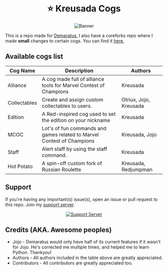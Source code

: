 <h1 align="center">⭐ Kreusada Cogs</h1>

<p align="center">
  <img src="https://media.discordapp.net/attachments/763066391107862550/779263960289509416/demaratustwitter.png?width=1442&height=481" alt="Banner">
</p>

This is a repo made for [Demaratus.](https://discord.com/oauth2/authorize?client_id=766580519000473640&scope=bot&permissions=8)
I also have a coreforks repo where I made **small** changes to certain cogs. You can find it [here.](https://github.com/kreus7/coreforks)

## Available cogs list

| Cog Name        | Description                                                                              | Authors                 |
| --------------- | ---------------------------------------------------------------------------------------- | ------------------------|
| Alliance        | A cog made full of alliance tools for Marvel Contest of Champions                        | Kreusada                |
| Collectables    | Create and assign custom collectables to users.                                          | Otriux, Jojo, Kreusada  |
| Edition         | A Red-inspired cog used to set the edition on your nickname                              | Kreusada                | 
| MCOC            | Lot's of fun commands and games related to Marvel Contest of Champions                   | Kreusada, Jojo          |
| Staff           | Alert staff by using the staff command.                                                  | Kreusada                |
| Hot Potato      | A spin-off custom fork of Russian Roulette                                               | Kreusada, Redjumpman    |

## Support

If you're having any important(s) issue(s), open an issue or pull request to this repo.
Join my [support server](https://discord.gg/JmCFyq7).
<p align="center">
  <a href="https://discord.gg/JmCFyq7">
    <img src="https://discord.com/api/guilds/744572173137477692/widget.png?style=banner4" alt="Support Server">
  </a>
</p>

## Credits (AKA. Awesome peoples)

* Jojo - Demaratus would only have half of its current features if it wasn't for Jojo. He's corrected me multiple times, and helped me to learn Python. Thankyou!
* Authors - All authors included in the table above are greatly appreciated.
* Contributors - All contributors are greatly appreciated too.
